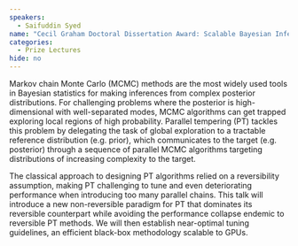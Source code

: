 ```yaml
---
speakers:
  - Saifuddin Syed
name: "Cecil Graham Doctoral Dissertation Award: Scalable Bayesian Inference with Non-Reversible Parallel Tempering"
categories:
  - Prize Lectures
hide: no
---
```

Markov chain Monte Carlo (MCMC) methods are the most widely used tools in
Bayesian statistics for making inferences from complex posterior distributions. For
challenging problems where the posterior is high-dimensional with well-separated modes,
MCMC algorithms can get trapped exploring local regions of high probability. Parallel
tempering (PT) tackles this problem by delegating the task of global exploration to a
tractable reference distribution (e.g. prior), which communicates to the target (e.g.
posterior) through a sequence of parallel MCMC algorithms targeting distributions of
increasing complexity to the target.

The classical approach to designing PT algorithms relied on a reversibility assumption,
making PT challenging to tune and even deteriorating performance when introducing too
many parallel chains. This talk will introduce a new non-reversible paradigm for PT that
dominates its reversible counterpart while avoiding the performance collapse endemic to
reversible PT methods. We will then establish near-optimal tuning guidelines, an efficient
black-box methodology scalable to GPUs.
